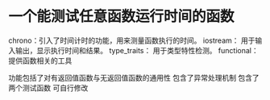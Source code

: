 # 一个能测试任意函数运行时间的函数
 chrono：引入了时间计时的功能，用来测量函数执行的时间。
 iostream： 用于输入输出，显示执行时间和结果。
 type_traits： 用于类型特性检测。
 functional： 提供函数相关的工具

 功能包括了对有返回值函数与无返回值函数的通用性
 包含了异常处理机制
 包含了两个测试函数 可自行修改

